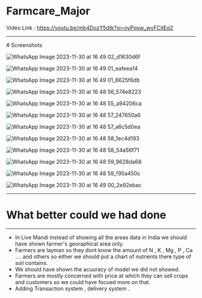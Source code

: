 # Farmcare_Major
Video Link : https://youtu.be/mb4DozY5dtk?si=oyPqsw_wvFCitEq2
<hr>
# Screenshots 

![WhatsApp Image 2023-11-30 at 16 49 02_d1630d6f](https://github.com/aditimahabole/Farmcare_Major/assets/78752342/ee470a5f-6613-4078-a87c-1106f4551929)

![WhatsApp Image 2023-11-30 at 16 49 01_eafeea14](https://github.com/aditimahabole/Farmcare_Major/assets/78752342/962e81cf-10e1-4780-a686-db6ccfd14af4)

![WhatsApp Image 2023-11-30 at 16 49 01_6625f6db](https://github.com/aditimahabole/Farmcare_Major/assets/78752342/05f7462a-5e26-453b-a23d-e12bd2f1e435)

![WhatsApp Image 2023-11-30 at 16 48 56_574e8223](https://github.com/aditimahabole/Farmcare_Major/assets/78752342/4dfe2aa6-55e1-4a1c-b417-ae5c7e5fc509)

![WhatsApp Image 2023-11-30 at 16 48 55_a94206ca](https://github.com/aditimahabole/Farmcare_Major/assets/78752342/6bbb9347-5604-4a89-9cff-32ee215529a6)

![WhatsApp Image 2023-11-30 at 16 48 57_247650a6](https://github.com/aditimahabole/Farmcare_Major/assets/78752342/0af06954-d0ae-4670-8dd5-51eae981bff8)

![WhatsApp Image 2023-11-30 at 16 48 57_a6c5d0ea](https://github.com/aditimahabole/Farmcare_Major/assets/78752342/db99489b-3108-4d60-a115-3baf8e862e60)

![WhatsApp Image 2023-11-30 at 16 48 58_1ec4d193](https://github.com/aditimahabole/Farmcare_Major/assets/78752342/0636354e-303e-4067-bea3-6e917f564c20)

![WhatsApp Image 2023-11-30 at 16 48 58_54a56f71](https://github.com/aditimahabole/Farmcare_Major/assets/78752342/490916e5-4021-4c6f-b744-74eebb005c35)

![WhatsApp Image 2023-11-30 at 16 48 59_9628da68](https://github.com/aditimahabole/Farmcare_Major/assets/78752342/76af7fb6-fff3-4ce5-8797-fa17216ad489)

![WhatsApp Image 2023-11-30 at 16 48 59_f95a450c](https://github.com/aditimahabole/Farmcare_Major/assets/78752342/193b1f02-479a-474d-8058-d3034caffa36)

![WhatsApp Image 2023-11-30 at 16 49 00_2e92ebac](https://github.com/aditimahabole/Farmcare_Major/assets/78752342/9a0acfb2-2898-4665-ac29-f7e8f5cfcf93)

<hr>

# What better could we had done 
<hr>
<ul>
  <li>In Live Mandi instead of showing all the areas data in India we should have shown farmer's georaphical area only.</li>
  <li>Farmers are layman so they dont know the amount of N , K , Mg , P , Ca .... and others so either we should put a chart of nutrients there type of soil contains.</li>
  <li>We should have shown the acuuracy of model we did not showed.</li>
  <li>Farmers are mostly concerned with price at which they can sell crops and customers so we could have focued more on that.</li>
  <li>Adding Transaction system , delivery system .</li>
</ul>




